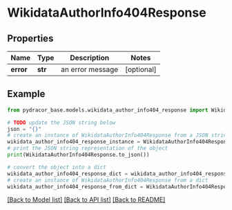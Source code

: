 # WikidataAuthorInfo404Response


## Properties

Name | Type | Description | Notes
------------ | ------------- | ------------- | -------------
**error** | **str** | an error message | [optional] 

## Example

```python
from pydracor_base.models.wikidata_author_info404_response import WikidataAuthorInfo404Response

# TODO update the JSON string below
json = "{}"
# create an instance of WikidataAuthorInfo404Response from a JSON string
wikidata_author_info404_response_instance = WikidataAuthorInfo404Response.from_json(json)
# print the JSON string representation of the object
print(WikidataAuthorInfo404Response.to_json())

# convert the object into a dict
wikidata_author_info404_response_dict = wikidata_author_info404_response_instance.to_dict()
# create an instance of WikidataAuthorInfo404Response from a dict
wikidata_author_info404_response_from_dict = WikidataAuthorInfo404Response.from_dict(wikidata_author_info404_response_dict)
```
[[Back to Model list]](../README.md#documentation-for-models) [[Back to API list]](../README.md#documentation-for-api-endpoints) [[Back to README]](../README.md)


